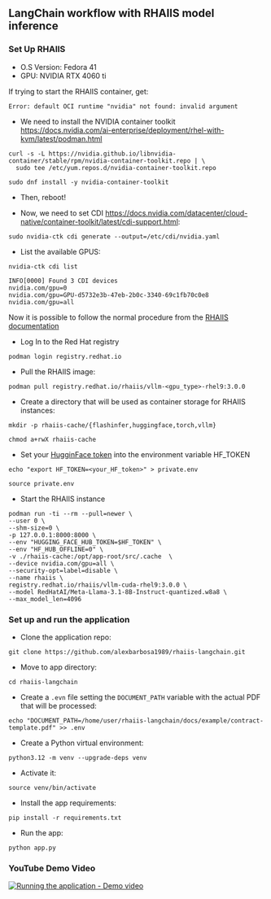 ## LangChain workflow with RHAIIS model inference

### Set Up RHAIIS
- O.S Version: Fedora 41
- GPU: NVIDIA RTX 4060 ti 

If trying to start the RHAIIS container, get:
~~~
Error: default OCI runtime "nvidia" not found: invalid argument
~~~

- We need to install the NVIDIA container toolkit https://docs.nvidia.com/ai-enterprise/deployment/rhel-with-kvm/latest/podman.html
~~~
curl -s -L https://nvidia.github.io/libnvidia-container/stable/rpm/nvidia-container-toolkit.repo | \
  sudo tee /etc/yum.repos.d/nvidia-container-toolkit.repo
~~~
~~~
sudo dnf install -y nvidia-container-toolkit
~~~
- Then, reboot!

- Now, we need to set CDI https://docs.nvidia.com/datacenter/cloud-native/container-toolkit/latest/cdi-support.html:
~~~
sudo nvidia-ctk cdi generate --output=/etc/cdi/nvidia.yaml
~~~
- List the available GPUS:
~~~
nvidia-ctk cdi list
~~~
~~~
INFO[0000] Found 3 CDI devices                          
nvidia.com/gpu=0
nvidia.com/gpu=GPU-d5732e3b-47eb-2b0c-3340-69c1fb70c0e8
nvidia.com/gpu=all
~~~

Now it is possible to follow the normal procedure from the [RHAIIS documentation](https://docs.redhat.com/en/documentation/red_hat_ai_inference_server/3.0/html/getting_started/serving-and-inferencing-rhaiis_getting-started)
- Log In to the Red Hat registry
~~~
podman login registry.redhat.io
~~~
- Pull the RHAIIS image:
~~~
podman pull registry.redhat.io/rhaiis/vllm-<gpu_type>-rhel9:3.0.0
~~~
- Create a directory that will be used as container storage for RHAIIS instances:
~~~
mkdir -p rhaiis-cache/{flashinfer,huggingface,torch,vllm}
~~~
~~~
chmod a+rwX rhaiis-cache
~~~
- Set your [HugginFace token](https://huggingface.co/docs/hub/en/security-tokens) into the environment variable HF_TOKEN
~~~
echo "export HF_TOKEN=<your_HF_token>" > private.env
~~~
~~~
source private.env
~~~
- Start the RHAIIS instance
~~~
podman run -ti --rm --pull=newer \
--user 0 \
--shm-size=0 \
-p 127.0.0.1:8000:8000 \
--env "HUGGING_FACE_HUB_TOKEN=$HF_TOKEN" \
--env "HF_HUB_OFFLINE=0" \
-v ./rhaiis-cache:/opt/app-root/src/.cache  \
--device nvidia.com/gpu=all \
--security-opt=label=disable \
--name rhaiis \
registry.redhat.io/rhaiis/vllm-cuda-rhel9:3.0.0 \
--model RedHatAI/Meta-Llama-3.1-8B-Instruct-quantized.w8a8 \
--max_model_len=4096
~~~

### Set up and run the application
- Clone the application repo:
~~~
git clone https://github.com/alexbarbosa1989/rhaiis-langchain.git
~~~
- Move to app directory:
~~~
cd rhaiis-langchain
~~~
- Create a `.evn` file setting the `DOCUMENT_PATH` variable with the actual PDF that will be processed:
~~~
echo "DOCUMENT_PATH=/home/user/rhaiis-langchain/docs/example/contract-template.pdf" >> .env
~~~
- Create a Python virtual environment:
~~~
python3.12 -m venv --upgrade-deps venv
~~~
- Activate it:
~~~
source venv/bin/activate
~~~
- Install the app requirements:
~~~
pip install -r requirements.txt
~~~
- Run the app:
~~~
python app.py
~~~

### YouTube Demo Video
[![Running the application - Demo video](https://github.com/user-attachments/assets/cfba0bc2-9864-40dd-832b-ff4c154643d5)](https://www.youtube.com/watch?v=Mr4fYN_hvYY)


